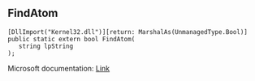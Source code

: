 ## FindAtom

```
[DllImport("Kernel32.dll")][return: MarshalAs(UnmanagedType.Bool)]
public static extern bool FindAtom(
   string lpString
);
```

Microsoft documentation: [Link](https://docs.microsoft.com/en-us/windows/win32/api/winbase/nf-winbase-findatomw)
